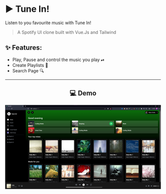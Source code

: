 # ▶ Tune In!
Listen to you favourite music with Tune In!
> A Spotify UI clone built with Vue.Js and Tailwind

## ✨ Features:
* Play, Pause and control the music you play ⏯
* Create Playlists 💞
* Search Page 🔍
---
<h2 align=center>💻 Demo</h2>
<p align="center">
  <img src="./public/images/demo.png" alt="Demo" width="600">
</p>
